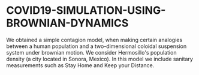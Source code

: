 # COVID19-SIMULATION-USING-BROWNIAN-DYNAMICS
We obtained a simple contagion model, when making certain analogies between a human population and a two-dimensional coloidal suspension system under brownian motion. We consider Hermosillo's population density (a city located in Sonora, Mexico). In this model we include sanitary measurements such as  Stay Home and Keep your Distance.
